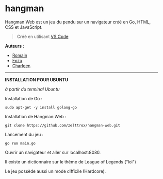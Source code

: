 # hangman

Hangman Web est un jeu du pendu sur un navigateur créé en Go, HTML, CSS et JavaScript.

> Créé en utilisant [VS Code](https://code.visualstudio.com/)

**Auteurs :**
- [Romain](https://github.com/Velapsis)
- [Enzo](https://github.com/zelttrox)
- [Charleen](https://github.com/CharLuney)

-------------------------------------

**INSTALLATION POUR UBUNTU**

_à partir du terminal Ubuntu_

Installation de Go :
```
sudo apt-get -y install golang-go
```

Installation de Hangman Web :
```
git clone https://github.com/zelttrox/hangman-web.git
```

Lancement du jeu :
```
go run main.go
```
Ouvrir un navigateur et aller sur localhost:8080.

Il existe un dictionnaire sur le thème de League of Legends ("lol")

Le jeu possède aussi un mode difficile (Hardcore).